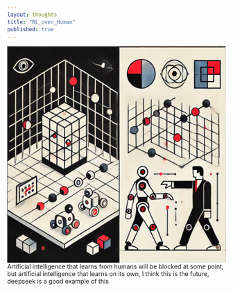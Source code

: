 ```yaml
---
layout: thoughts
title: "RL_over_Human"
published: true
---
```

<img src="/images/visual_thoughts/rlfribtrlfh.png" alt="rloverhuman" style="display: block; margin: 0 auto; height: 500px; width: 1000px"/>Artificial intelligence that learns from humans will be blocked at some point, but artificial intelligence that learns on its own, I think this is the future, deepseek is a good example of this
